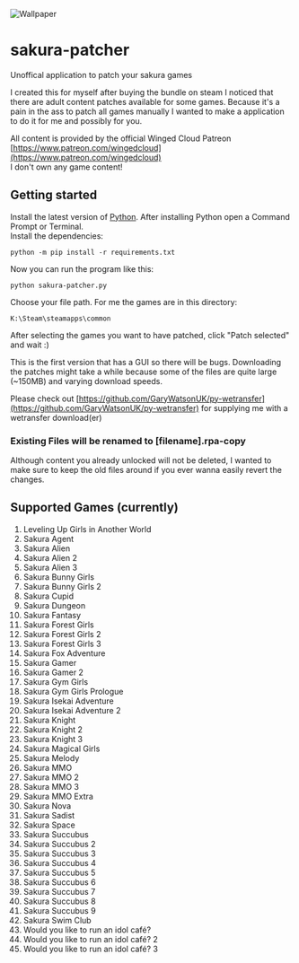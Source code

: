 ![Wallpaper](https://cdn.cloudflare.steamstatic.com/steamcommunity/public/images/items/935070/341aee92e96130ec2d5eec794143a68c2fc5d29d.jpg)

# sakura-patcher

Unoffical application to patch your sakura games

I created this for myself after buying the bundle on steam I noticed that there are adult content patches available for some games.
Because it's a pain in the ass to patch all games manually I wanted to make a application to do it for me and possibly for you.

All content is provided by the official Winged Cloud Patreon [https://www.patreon.com/wingedcloud](https://www.patreon.com/wingedcloud)  
I don't own any game content!

## Getting started

Install the latest version of [Python](https://www.python.org/downloads/). After installing Python open a Command Prompt or Terminal.  
Install the dependencies:  

    python -m pip install -r requirements.txt

Now you can run the program like this:

    python sakura-patcher.py 

Choose your file path. For me the games are in this directory:

    K:\Steam\steamapps\common

After selecting the games you want to have patched, click "Patch selected" and wait :)

This is the first version that has a GUI so there will be bugs.
Downloading the patches might take a while because some of the files are quite large (~150MB) and varying download speeds.

Please check out [https://github.com/GaryWatsonUK/py-wetransfer](https://github.com/GaryWatsonUK/py-wetransfer) for supplying me with a wetransfer download(er)

### Existing Files will be renamed to [filename].rpa-copy

Although content you already unlocked will not be deleted, I wanted to make sure to keep the old files around if you ever wanna easily revert the changes.

## Supported Games (currently)

1. Leveling Up Girls in Another World
2. Sakura Agent
3. Sakura Alien
4. Sakura Alien 2
5. Sakura Alien 3
6. Sakura Bunny Girls
7. Sakura Bunny Girls 2
8. Sakura Cupid
9. Sakura Dungeon
10. Sakura Fantasy
11. Sakura Forest Girls
12. Sakura Forest Girls 2
13. Sakura Forest Girls 3
14. Sakura Fox Adventure
15. Sakura Gamer
16. Sakura Gamer 2
17. Sakura Gym Girls
18. Sakura Gym Girls Prologue
19. Sakura Isekai Adventure
20. Sakura Isekai Adventure 2
21. Sakura Knight
22. Sakura Knight 2
23. Sakura Knight 3
24. Sakura Magical Girls
25. Sakura Melody
26. Sakura MMO
27. Sakura MMO 2
28. Sakura MMO 3
29. Sakura MMO Extra
30. Sakura Nova
31. Sakura Sadist
32. Sakura Space
33. Sakura Succubus
34. Sakura Succubus 2
35. Sakura Succubus 3
36. Sakura Succubus 4
37. Sakura Succubus 5
38. Sakura Succubus 6
39. Sakura Succubus 7
40. Sakura Succubus 8
41. Sakura Succubus 9
42. Sakura Swim Club
43. Would you like to run an idol café?
44. Would you like to run an idol café? 2
45. Would you like to run an idol café? 3
